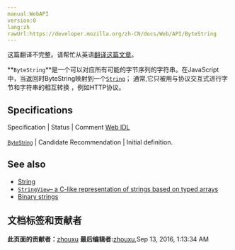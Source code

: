 ```yaml
---
manual:WebAPI
version:0
lang:zh
rawUrl:https://developer.mozilla.org/zh-CN/docs/Web/API/ByteString
---
```




这篇翻译不完整。请帮忙从英语[翻译这篇文章](%4401 "")。






**`ByteString`**是一个可以对应所有可能的字节序列的字符串。在JavaScript中，当返回时ByteString映射到一个[`String`](%4402 "此页面仍未被本地化, 期待您的翻译!")； 通常,它只被用与协议交互式进行字节和字符串的相互转换 ，例如HTTP协议。


## Specifications<a name="Specification"></a>
Specification | Status | Comment 
[Web IDL<br></br><small>ByteString</small>](%4403 "") | Candidate Recommendation | Initial definition. 


## See also<a name="See_also"></a>

* [String](%4404 "/en-US/docs/Web/API/DOMString")
* [`StringView`– a C-like representation of strings based on typed arrays](%4405 "/en-US/docs/Web/JavaScript/Typed_arrays/String_view")
* [Binary strings](%4406 "")



## 文档标签和贡献者
**此页面的贡献者：**[zhouxu](%4407 "")
**最后编辑者:**[zhouxu](%4407 ""),<time>Sep 13, 2016, 1:13:34 AM</time>


